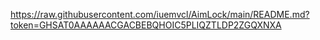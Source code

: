 https://raw.githubusercontent.com/iuemvcl/AimLock/main/README.md?token=GHSAT0AAAAAACGACBEBQHOIC5PLIQZTLDP2ZGQXNXA
